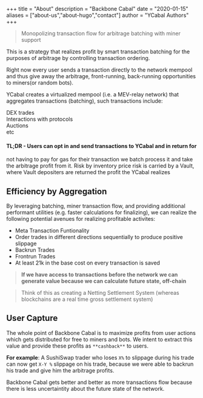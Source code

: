 +++
title = "About"
description = "Backbone Cabal"
date = "2020-01-15"
aliases = ["about-us","about-hugo","contact"]
author = "YCabal Authors"
+++

> Monopolizing transaction flow for arbitrage batching with miner support

This is a strategy that realizes profit by smart transaction batching for the
purposes of arbitrage by controlling transaction ordering.

Right now every user sends a transaction directly to the network mempool and
thus give away the arbitrage, front-running, back-running opportunities to
miners(or random bots). 

YCabal creates a virtualized mempool (i.e. a MEV-relay network) that aggregates
transactions (batching), such transactions include:

DEX trades <br>
Interactions with protocols <br>
Auctions <br>
etc <br>

#### TL;DR - Users can opt in and send transactions to YCabal and in return for
not having to pay for gas for their transaction we batch process it and take the
arbitrage profit from it. Risk by inventory price risk is carried by a Vault,
where Vault depositers are returned the profit the YCabal realizes


## Efficiency by Aggregation

By leveraging batching, miner transaction flow, and providing additional
performant utilities (e.g. faster calculations for finalizing),
we can realize the following potential avenues for realizing profitable
activites:

- Meta Transaction Funtionality
- Order trades in different directions sequentially to produce positive slippage
- Backrun Trades
- Frontrun Trades
- At least 21k in the base cost on every transaction is saved 

> **If we have access to transactions before the network we can generate value
because we can calculate future state, off-chain**


> Think of this as creating a Netting Settlement System (whereas blockchains are
a real time gross settlement system)

## User Capture

The whole point of Backbone Cabal is to maximize profits from user actions which
gets distributed for free to miners and bots. 
We intent to extract this value and provide these profits as `**cashback**` to
users.

**For example**: A SushiSwap trader who loses `X%` to slippage during his trade
can now get `X-Y %` slippage on his trade, because we were able to backrun his
trade and give him the arbitrage profits. 

Backbone Cabal gets better and better as more transactions flow because there is
less uncertaintity about the future state of the network.


